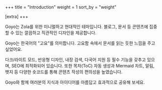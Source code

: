+++
title = "Introduction"
weight = 1
sort_by = "weight"

[extra]
+++

Goyo는 Zola를 위한 미니멀하고 현대적인 테마입니다. 블로그, 문서 등 콘텐츠에 집중할 수 있는 깔끔하고 직관적인 디자인을 제공합니다.

Goyo는 한국어의 "고요"를 의미합니다. 고요함 속에서 문서를 읽는 듯한 느낌을 주고 싶었어요.

다크/라이트 모드, 반응형 디자인, 내장 검색, 다국어 지원 등 필수 기능을 갖추고 있으며, SEO에 최적화되어 있습니다. 또한 목차(ToC) 자동 생성과 Mermaid 차트, 알림, 뱃지 등 다양한 숏코드를 통해 콘텐츠 작성의 편의성을 높였습니다.

Goyo와 함께 여러분의 지식과 아이디어를 아름답고 효과적으로 공유해 보세요.